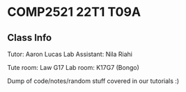 # COMP2521 22T1 T09A

## Class Info

Tutor: Aaron Lucas
Lab Assistant: Nila Riahi

Tute room: Law G17
Lab room: K17G7 (Bongo)

Dump of code/notes/random stuff covered in our tutorials :)
